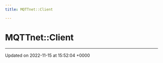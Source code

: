 ```yaml
---
title: MQTTnet::Client

---
```


# MQTTnet::Client








-------------------------------

Updated on 2022-11-15 at 15:52:04 +0000